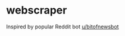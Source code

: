 webscraper
============

Inspired by popular Reddit bot [u/bitofnewsbot](http://www.reddit.com/u/bitofnewsbot)

